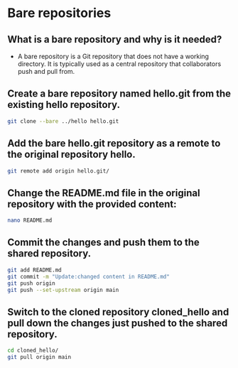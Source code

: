 # Bare repositories

## What is a bare repository and why is it needed?

* A bare repository is a Git repository that does not have a working directory. It is typically used as a central repository that collaborators push and pull from.

## Create a bare repository named hello.git from the existing hello repository.
````bash
git clone --bare ../hello hello.git
````
## Add the bare hello.git repository as a remote to the original repository hello.
````bash
git remote add origin hello.git/
````
## Change the README.md file in the original repository with the provided content:
````bash
nano README.md 
````

## Commit the changes and push them to the shared repository.
````bash
git add README.md 
git commit -m "Update:changed content in README.md"
git push origin
git push --set-upstream origin main
````
## Switch to the cloned repository cloned_hello and pull down the changes just pushed to the shared repository.
````bash
cd cloned_hello/
git pull origin main
````
